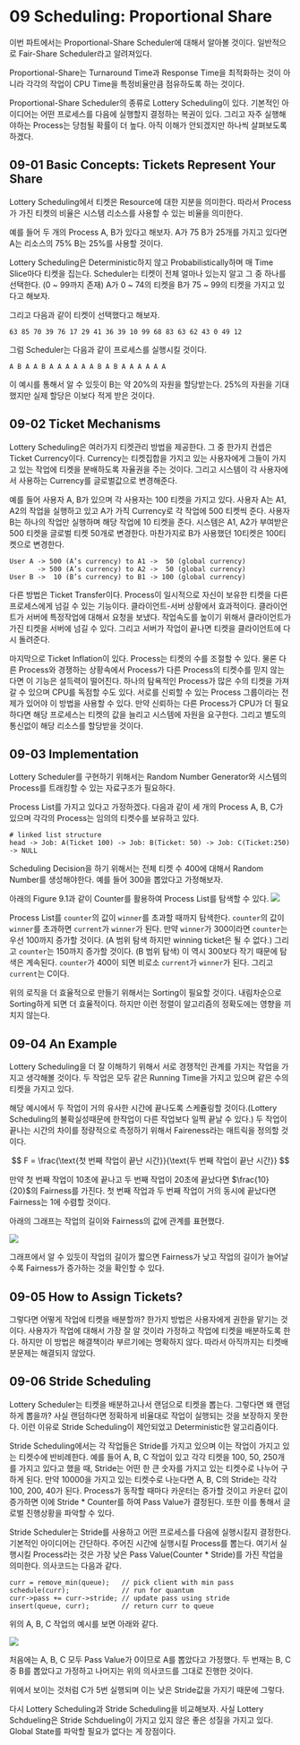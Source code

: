 
# 09 Scheduling: Proportional Share

이번 파트에서는 Proportional-Share Scheduler에 대해서 알아볼 것이다.
일반적으로 Fair-Share Scheduler라고 알려져있다.

Proportional-Share는 Turnaround Time과 Response Time을 최적화하는 것이 아니라 각각의 작업이 CPU Time을 특정비율만큼 점유하도록 하는 것이다.

Proportional-Share Scheduler의 종류로 Lottery Scheduling이 있다.
기본적인 아이디어는 어떤 프로세스를 다음에 실행할지 결정하는 복권이 있다.
그리고 자주 실행해야하는 Process는 당첨될 확률이 더 높다.
아직 이해가 안되겠지만 하나씩 살펴보도록 하겠다.

## 09-01 Basic Concepts: Tickets Represent Your Share

Lottery Scheduling에서 티켓은 Resource에 대한 지분을 의미한다.
따라서 Process가 가진 티켓의 비율은 시스템 리소스를 사용할 수 있는 비율을 의미한다.

예를 들어 두 개의 Process A, B가 있다고 해보자.
A가 75 B가 25개를 가지고 있다면 A는 리소스의 75% B는 25%를 사용할 것이다.

Lottery Scheduling은 Deterministic하지 않고 Probabilistically하며 매 Time Slice마다 티켓을 집는다.
Scheduler는 티켓이 전체 얼마나 있는지 알고 그 중 하나를 선택한다. (0 ~ 99까지 존재)
A가 0 ~ 74의 티켓을 B가 75 ~ 99의 티켓을 가지고 있다고 해보자.

그리고 다음과 같이 티켓이 선택했다고 해보자.

```
63 85 70 39 76 17 29 41 36 39 10 99 68 83 63 62 43 0 49 12
```

그럼 Scheduler는 다음과 같이 프로세스를 실행시킬 것이다.

```
A B A A B A A A A A A B A B A A A A A A
```

이 예시를 통해서 알 수 있듯이 B는 약 20%의 자원을 할당받는다.
25%의 자원을 기대했지만 실제 할당은 이보다 적게 받은 것이다.


## 09-02 Ticket Mechanisms

Lottery Scheduling은 여러가지 티켓관리 방법을 제공한다.
그 중 한가지 컨셉은 Ticket Currency이다.
Currency는 티켓집합을 가지고 있는 사용자에게 그들이 가지고 있는 작업에 티켓을 분배하도록 자율권을 주는 것이다.
그리고 시스템이 각 사용자에서 사용하는 Currency를 글로벌값으로 변경해준다.

예를 들어 사용자 A, B가 있으며 각 사용자는 100 티켓을 가지고 있다.
사용자 A는 A1, A2의 작업을 실행하고 있고 A가 가직 Currency로 각 작업에 500 티켓씩 준다.
사용자 B는 하나의 작업만 실행하며 해당 작업에 10 티켓을 준다.
시스템은 A1, A2가 부여받은 500 티켓을 글로벌 티켓 50개로 변경한다.
마찬가지로 B가 사용했던 10티켓은 100티켓으로 변경한다.

```
User A -> 500 (A’s currency) to A1 ->  50 (global currency)
       -> 500 (A’s currency) to A2 ->  50 (global currency)
User B ->  10 (B’s currency) to B1 -> 100 (global currency)
```

다른 방법은 Ticket Transfer이다.
Process이 일시적으로 자신이 보유한 티켓을 다른 프로세스에게 넘길 수 있는 기능이다.
클라이언트-서버 상황에서 효과적이다.
클라이언트가 서버에 특정작업에 대해서 요청을 보냈다.
작업속도를 높이기 위해서 클라이언트가 가진 티켓을 서버에 넘길 수 있다.
그리고 서버가 작업이 끝나면 티켓을 클라이언트에 다시 돌려준다.

마지막으로 Ticket Inflation이 있다.
Process는 티켓의 수를 조절할 수 있다.
물론 다른 Process와 경쟁하는 상황속에서 Process가 다른 Process의 티켓수를 믿지 않는다면 이 기능은 설득력이 떨어진다.
하나의 탐욕적인 Process가 많은 수의 티켓을 가져갈 수 있으며 CPU를 독점할 수도 있다.
서로를 신뢰할 수 있는 Process 그룹이라는 전제가 있어야 이 방법을 사용할 수 있다.
만약 신뢰하는 다른 Process가 CPU가 더 필요하다면 해당 프로세스는 티켓의 값을 늘리고 시스템에 자원을 요구한다.
그리고 별도의 통신없이 해당 리소스를 할당받을 것이다.


## 09-03 Implementation

Lottery Scheduler를 구현하기 위해서는 Random Number Generator와 시스템의 Process를 트래킹할 수 있는 자료구조가 필요하다.

Process List를 가지고 있다고 가정하겠다.
다음과 같이 세 개의 Process A, B, C가 있으며 각각의 Process는 임의의 티켓수를 보유하고 있다.

```
# linked list structure
head -> Job: A(Ticket 100) -> Job: B(Ticket: 50) -> Job: C(Ticket:250) -> NULL
```

Scheduling Decision을 하기 위해서는 전체 티켓 수 400에 대해서 Random Number를 생성해야한다.
예를 들어 300을 뽑았다고 가정해보자.

아래의 Figure 9.1과 같이 Counter를 활용하여 Process List를 탐색할 수 있다.
![](../assets/images/09-Lottery-Scheduling/figure-9-1.png)

Process List를 `counter`의 값이 `winner`를 초과할 때까지 탐색한다.
`counter`의 값이 `winner`를 초과하면 `current`가 `winner`가 된다.
만약 `winner`가 300이라면  `counter`는 우선 100까지 증가할 것이다. (A 범위 탐색 하지만 winning ticket은 될 수 없다.)
그리고 `counter`는 150까지 증가할 것이다. (B 범위 탐색)
이 역시 300보다 작기 때문에 탐색은 계속된다.
`counter`가 400이 되면 비로소 `current`가 `winner`가 된다.
그리고 `current`는 C이다.

위의 로직을 더 효율적으로 만들기 위해서는 Sorting이 필요할 것이다.
내림차순으로 Sorting하게 되면 더 효율적이다.
하지만 이런 정렬이 알고리즘의 정확도에는 영향을 끼치지 않는다.

## 09-04 An Example

Lottery Scheduling을 더 잘 이해하기 위해서 서로 경쟁적인 관계를 가지는 작업을 가지고 생각해볼 것이다.
두 작업은 모두 같은 Running Time을 가지고 있으며 같은 수의 티켓을 가지고 있다.

해당 예시에서 두 작업이 거의 유사한 시간에 끝나도록 스케쥴링할 것이다.(Lottery Scheduling의 불확실성때문에 한작업이 다른 작업보다 일찍 끝날 수 있다.)
두 작업이 끝나는 시간의 차이를 정량적으로 측정하기 위해서 Faireness라는 매트릭을 정의할 것이다.

$$
F = \frac{\text{첫 번째 작업이 끝난 시간}}{\text{두 번째 작업이 끝난 시간}}
$$

만약 첫 번째 작업이 10초에 끝나고 두 번째 작업이 20초에 끝났다면 $\frac{10}{20}$의 Fairness를 가진다.
첫 번째 작업과 두 번째 작업이 거의 동시에 끝났다면 Fairness는 1에 수렴할 것이다.

아래의 그래프는 작업의 길이와 Fairness의 값에 관계를 표현했다.

![](../assets/images/09-Lottery-Scheduling/figure-9-2.png)

그래프에서 알 수 있듯이 작업의 길이가 짧으면 Fairness가 낮고 작업의 길이가 늘어날 수록 Fairness가 증가하는 것을 확인할 수 있다.



## 09-05 How to Assign Tickets?

그렇다면 어떻게 작업에 티켓을 배분할까?
한가지 방법은 사용자에게 권한을 맡기는 것이다.
사용자가 작업에 대해서 가장 잘 알 것이라 가정하고 작업에 티켓을 배분하도록 한다.
하지만 이 방법은 해결책이라 부르기에는 명확하지 않다.
따라서 아직까지는 티켓배분문제는 해결되지 않았다.

## 09-06 Stride Scheduling

Lottery Scheduler는 티켓을 배분하고나서 랜덤으로 티켓을 뽑는다.
그렇다면 왜 랜덤하게 뽑을까?
사실 랜덤하다면 정확하게 비율대로 작업이 실행되는 것을 보장하지 못한다.
이런 이유로 Stride Scheduling이 제안되었고 Deterministic한 알고리즘이다.

Stride Scheduling에서는 각 작업들은 Stride를 가지고 있으며 이는 작업이 가지고 있는 티켓수에 반비례한다.
예를 들어 A, B, C 작업이 있고 각각 티켓을 100, 50, 250개를 가지고 있다고 했을 때,
Stride는 어떤 한 큰 숫자를 가지고 있는 티켓수로 나누어 구하게 된다.
만약 10000을 가지고 있는 티켓수로 나눈다면 A, B, C의 Stride는 각각 100, 200, 40가 된다.
Process가 동작할 때마다 카운터는 증가할 것이고 카운터 값이 증가하면 이에 Stride * Counter를 하여 Pass Value가 결정된다.
또한 이를 통해서 글로벌 진행상황을 파악할 수 있다.

Stride Scheduler는 Stride를 사용하고 어떤 프로세스를 다음에 실행시킬지 결정한다.
기본적인 아이디어는 간단하다.
주어진 시간에 실행시킬 Process를 뽑는다.
여기서 실행시킬 Process라는 것은 가장 낮은 Pass Value(Counter * Stride)를 가진 작업을 의미한다.
의사코드는 다음과 같다.

```
curr = remove_min(queue);   // pick client with min pass
schedule(curr);             // run for quantum
curr->pass += curr->stride; // update pass using stride
insert(queue, curr);        // return curr to queue
```

위의 A, B, C 작업의 예시를 보면 아래와 같다.

![](../assets/images/09-Lottery-Scheduling/figure-9-3.png)

처음에는 A, B, C 모두 Pass Value가 0이므로 A를 뽑았다고 가정했다.
두 번재는 B, C중 B를 뽑았다고 가정하고
나머지는 위의 의사코드를 그대로 진행한 것이다.

위에서 보이는 것처럼 C가 5번 실행되며 이는 낮은 Stride값을 가지기 때문에 그렇다.

다시 Lottery Scheduling과 Stride Scheduling을 비교해보자.
사실 Lottery Schdueling은 Stride Schdueling이 가지고 있지 않은 좋은 성질을 가지고 있다.
Global State를 파악할 필요가 없다는 게 장점이다.
